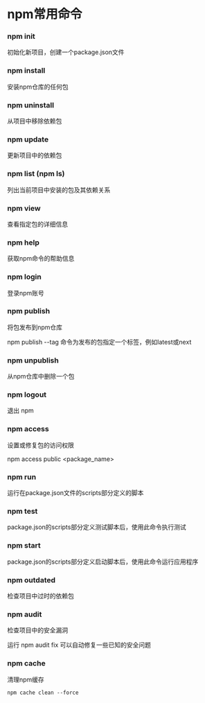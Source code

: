 # npm常用命令

### npm init

初始化新项目，创建一个package.json文件

### npm install

安装npm仓库的任何包

### npm uninstall

从项目中移除依赖包

### npm update

更新项目中的依赖包

### npm list (npm ls)

列出当前项目中安装的包及其依赖关系

### npm view

查看指定包的详细信息

### npm help

获取npm命令的帮助信息

### npm login

登录npm账号

### npm publish

将包发布到npm仓库

npm publish --tag 命令为发布的包指定一个标签，例如latest或next

### npm unpublish

从npm仓库中删除一个包

### npm logout

退出 npm

### npm access

设置或修复包的访问权限

npm access public <package_name>

### npm run

运行在package.json文件的scripts部分定义的脚本

### npm test

package.json的scripts部分定义测试脚本后，使用此命令执行测试

### npm start

package.json的scripts部分定义启动脚本后，使用此命令运行应用程序

### npm outdated

检查项目中过时的依赖包

### npm audit

检查项目中的安全漏洞

运行 npm audit fix 可以自动修复一些已知的安全问题

### npm cache

清理npm缓存
```
npm cache clean --force  
```